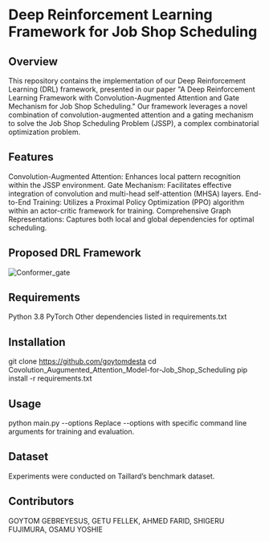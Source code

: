 # Deep Reinforcement Learning Framework for Job Shop Scheduling
## Overview
This repository contains the implementation of our Deep Reinforcement Learning (DRL) framework, presented in our paper "A Deep Reinforcement Learning Framework with Convolution-Augmented Attention and Gate Mechanism for Job Shop Scheduling." Our framework leverages a novel combination of convolution-augmented attention and a gating mechanism to solve the Job Shop Scheduling Problem (JSSP), a complex combinatorial optimization problem.

## Features
Convolution-Augmented Attention: Enhances local pattern recognition within the JSSP environment.
Gate Mechanism: Facilitates effective integration of convolution and multi-head self-attention (MHSA) layers.
End-to-End Training: Utilizes a Proximal Policy Optimization (PPO) algorithm within an actor-critic framework for training.
Comprehensive Graph Representations: Captures both local and global dependencies for optimal scheduling.

## Proposed DRL Framework
![Conformer_gate](https://github.com/goytomdesta/Covolution_Augumented_Attention_Model-for-Job_Shop_Scheduling/assets/93028395/f9c5e43e-06a6-4416-b6dc-f65cc0a73d9a)

## Requirements
Python 3.8
PyTorch
Other dependencies listed in requirements.txt

## Installation
git clone https://github.com/goytomdesta
cd Covolution_Augumented_Attention_Model-for-Job_Shop_Scheduling
pip install -r requirements.txt

## Usage
python main.py --options
Replace --options with specific command line arguments for training and evaluation.

## Dataset
Experiments were conducted on Taillard’s benchmark dataset. 

## Contributors
GOYTOM GEBREYESUS, GETU FELLEK, AHMED FARID, SHIGERU FUJIMURA, OSAMU YOSHIE

